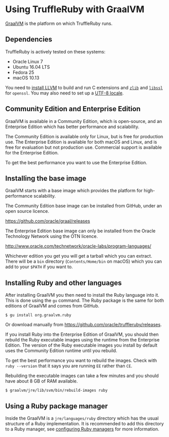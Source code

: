 # Using TruffleRuby with GraalVM

[GraalVM](http://graalvm.org/) is the platform on which TruffleRuby runs.

## Dependencies

TruffleRuby is actively tested on these systems:

* Oracle Linux 7
* Ubuntu 16.04 LTS
* Fedora 25
* macOS 10.13

You need to [install LLVM](installing-llvm.md) to build and run C
extensions and [`zlib`](installing-zlib.md) and
[`libssl`](installing-libssl.md) for `openssl`. You may also need to
set up a [UTF-8 locale](utf8-locale.md).

## Community Edition and Enterprise Edition

GraalVM is available in a Community Edition, which is open-source, and an
Enterprise Edition which has better performance and scalability.

The Community Edition is available only for Linux, but is free for production
use. The Enterprise Edition is available for both macOS and Linux, and is free
for evaluation but not production use. Commercial support is available for the
Enterprise Edition.

To get the best performance you want to use the Enterprise Edition.

## Installing the base image

GraalVM starts with a base image which provides the platform for
high-performance scalability.

The Community Edition base image can be installed from GitHub, under an open
source licence.

https://github.com/oracle/graal/releases

The Enterprise Edition base image can only be installed from the Oracle
Technology Network using the OTN licence.

http://www.oracle.com/technetwork/oracle-labs/program-languages/

Whichever edition you get you will get a tarball which you can extract. There
will be a `bin` directory (`Contents/Home/bin` on macOS) which you can add to
your `$PATH` if you want to.

## Installing Ruby and other languages

After installing GraalVM you then need to install the Ruby language into it.
This is done using the `gu` command. The Ruby package is the same for both
editions of GraalVM and comes from GitHub.

```
$ gu install org.graalvm.ruby
```

Or download manually from https://github.com/oracle/truffleruby/releases.

If you install Ruby into the Enterprise Edition of GraalVM, you should then
rebuild the Ruby executable images using the runtime from the Enterprise
Edition. The version of the Ruby executable images you install by default uses
the Community Edition runtime until you rebuild.

To get the best performance you want to rebuild the images. Check with `ruby
--version` that it says you are running `EE` rather than `CE`.

Rebuilding the executable images can take a few minutes and you should have
about 8 GB of RAM available.

```
$ graalvm/jre/lib/svm/bin/rebuild-images ruby
```

## Using a Ruby package manager

Inside the GraalVM is a `jre/languages/ruby` directory which has the usual
structure of a Ruby implementation. It is recommended to add this directory to
a Ruby manager, see [configuring Ruby managers](ruby-managers.md) for more
information.
